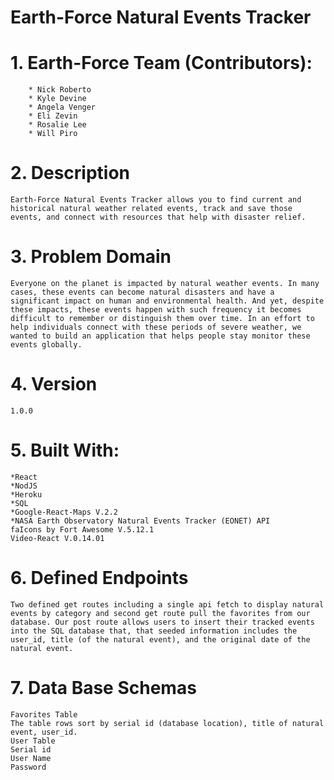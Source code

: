 
# Earth-Force Natural Events Tracker

#   1. Earth-Force Team (Contributors): 
        * Nick Roberto
        * Kyle Devine
        * Angela Venger
        * Eli Zevin
        * Rosalie Lee
        * Will Piro

#   2. Description 
    Earth-Force Natural Events Tracker allows you to find current and historical natural weather related events, track and save those events, and connect with resources that help with disaster relief.

#   3. Problem Domain
    Everyone on the planet is impacted by natural weather events. In many cases, these events can become natural disasters and have a significant impact on human and environmental health. And yet, despite these impacts, these events happen with such frequency it becomes difficult to remember or distinguish them over time. In an effort to help individuals connect with these periods of severe weather, we wanted to build an application that helps people stay monitor these events globally. 

#   4. Version
    1.0.0

#   5. Built With:
    *React
    *NodJS
    *Heroku
    *SQL 
    *Google-React-Maps V.2.2
    *NASA Earth Observatory Natural Events Tracker (EONET) API
    faIcons by Fort Awesome V.5.12.1
    Video-React V.0.14.01

#   6. Defined Endpoints
    Two defined get routes including a single api fetch to display natural events by category and second get route pull the favorites from our database. Our post route allows users to insert their tracked events into the SQL database that, that seeded information includes the user_id, title (of the natural event), and the original date of the natural event.

#   7. Data Base Schemas
    Favorites Table
    The table rows sort by serial id (database location), title of natural event, user_id. 
    User Table
    Serial id
    User Name
    Password